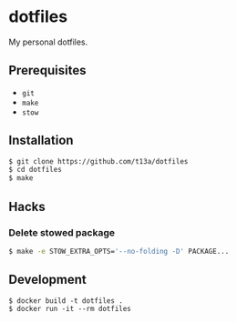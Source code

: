 # dotfiles

My personal dotfiles.

## Prerequisites

- `git`
- `make`
- `stow`

## Installation

```sh
$ git clone https://github.com/t13a/dotfiles
$ cd dotfiles
$ make
```

## Hacks

### Delete stowed package

```sh
$ make -e STOW_EXTRA_OPTS='--no-folding -D' PACKAGE...
```

## Development

```
$ docker build -t dotfiles .
$ docker run -it --rm dotfiles
```
